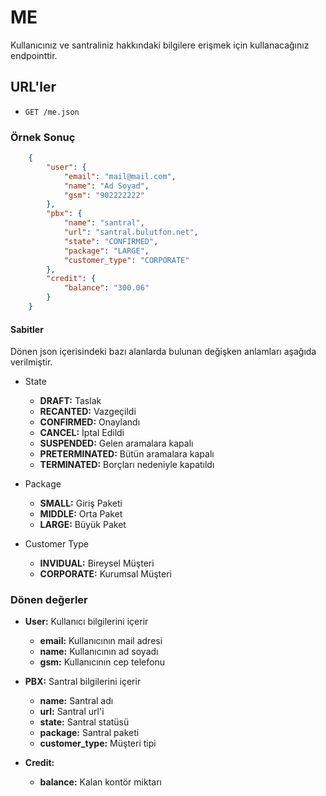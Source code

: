 # ME

Kullanıcınız ve santraliniz hakkındaki bilgilere erişmek için kullanacağınız endpointtir.

## URL'ler
* `GET /me.json`

### Örnek Sonuç

```json
    {
        "user": {
            "email": "mail@mail.com",
            "name": "Ad Soyad",
            "gsm": "902222222"
        },
        "pbx": {
            "name": "santral",
            "url": "santral.bulutfon.net",
            "state": "CONFIRMED",
            "package": "LARGE",
            "customer_type": "CORPORATE"
        },
        "credit": {
            "balance": "300.06"
        }
    }
```

#### Sabitler

Dönen json içerisindeki bazı alanlarda bulunan değişken anlamları aşağıda verilmiştir.

* State
    * **DRAFT:** Taslak
    * **RECANTED:** Vazgeçildi
    * **CONFIRMED:** Onaylandı
    * **CANCEL:** İptal Edildi
    * **SUSPENDED:** Gelen aramalara kapalı
    * **PRETERMINATED:** Bütün aramalara kapalı
    * **TERMINATED:** Borçları nedeniyle kapatıldı

* Package
    * **SMALL:** Giriş Paketi
    * **MIDDLE:** Orta Paket
    * **LARGE:** Büyük Paket

* Customer Type
    * **INVIDUAL:** Bireysel Müşteri
    * **CORPORATE:** Kurumsal Müşteri

### Dönen değerler

* **User:** Kullanıcı bilgilerini içerir
    * **email:** Kullanıcının mail adresi
    * **name:** Kullanıcının ad soyadı
    * **gsm:** Kullanıcının cep telefonu

* **PBX:** Santral bilgilerini içerir
    * **name:** Santral adı
    * **url:** Santral url'i
    * **state:** Santral statüsü
    * **package:** Santral paketi
    * **customer_type:** Müşteri tipi

* **Credit:**
    * **balance:** Kalan kontör miktarı
